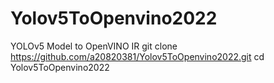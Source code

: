 # Yolov5ToOpenvino2022
YOLOv5 Model to OpenVINO IR
git clone https://github.com/a20820381/Yolov5ToOpenvino2022.git
cd Yolov5ToOpenvino2022
